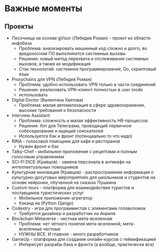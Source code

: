 # Важные моменты
## Проекты
- Песочница на основе gVisor (Лебедев Роман) - проект из области инфобеза
  - Проблема: анализировать машинный код сложно и долго, во вредоносном ПО выполняются системные вызовы
  - Решение: новый метод перехвата и отслеживания системных вызовов, а также их модификация
  - Стэк технологий: системное программирование, Go, скриптовый язык
- Proxychains для VPN (Лебедев Роман)
  - Проблема: удобно использовать VPN только в части соединений
  - Решение: реализовать VPN-клиент полностью в user mode
  - использовать 
- Digital Doctor (Валентина Хаятова)
  - Проблема: малая автоматизация в сфере здравоохранения, высокие требования к безопасности
- Interview Assistant
  - Проблема: сложность и малая эффективность HR-процессов
  - Решение: бот для Телеграма, проводящий первичное собеседеование и ищящий соискателей
  - Используется бэк и фронт (потенциально то что надо)
- RINA - голосовой помощник для кафе и ресторанов
  - Нужен фронт и бэк
- Talky-Chef - мобильное приложение с рецептами и полным голосовым управлением
- SCI-FI DICE (Кравцов) - замена персонала в антикафе на интеллектуальных помощников
- Культурная инновация (Кравцов) - распространение информации о культурно-досуговых мероприятиях для школьников и студентов на основе нейронки, обученной на сказках Пушкина
- Custom tours - платформа для взаимодействия туристов и поставщиков туристических услуг
  - Мобильное приложение-агрегатор
  - бэкэнд на (Python Django)
- Codestry - игра для программистов с элементами головоломок
  - Требуется дизайнер и разработчик на Анриле
- Blockchain Metaverse - честная мета-вселенная
  - Проблема: нет чёткого понятия мета-вселенной, мета-вселенные частные
  - НУЖНЫ ВСЕ. И главное - много разработчиков
- GameUp - платформа для создания онлайн-курсов с геймификацией
  - Интересует разрабы бэка и фронта (а вообще, практически все)